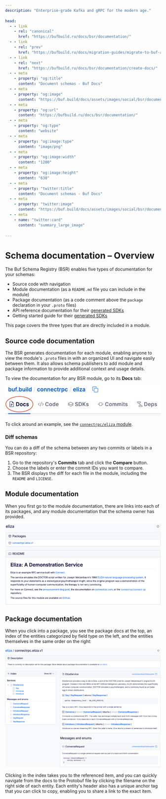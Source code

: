 ```yaml
---
description: "Enterprise-grade Kafka and gRPC for the modern age."

head:
  - - link
    - rel: "canonical"
      href: "https://bufbuild.ru/docs/bsr/documentation/"
  - - link
    - rel: "prev"
      href: "https://bufbuild.ru/docs/migration-guides/migrate-to-buf-action/"
  - - link
    - rel: "next"
      href: "https://bufbuild.ru/docs/bsr/documentation/create-docs/"
  - - meta
    - property: "og:title"
      content: "Document schemas - Buf Docs"
  - - meta
    - property: "og:image"
      content: "https://buf.build/docs/assets/images/social/bsr/documentation/index.png"
  - - meta
    - property: "og:url"
      content: "https://bufbuild.ru/docs/bsr/documentation/"
  - - meta
    - property: "og:type"
      content: "website"
  - - meta
    - property: "og:image:type"
      content: "image/png"
  - - meta
    - property: "og:image:width"
      content: "1200"
  - - meta
    - property: "og:image:height"
      content: "630"
  - - meta
    - property: "twitter:title"
      content: "Document schemas - Buf Docs"
  - - meta
    - property: "twitter:image"
      content: "https://buf.build/docs/assets/images/social/bsr/documentation/index.png"
  - - meta
    - name: "twitter:card"
      content: "summary_large_image"

---
```


# Schema documentation – Overview

The Buf Schema Registry (BSR) enables five types of documentation for your schemas:

- Source code with navigation
- Module documentation (as a `README.md` file you can include in the module)
- Package documentation (as a code comment above the `package` declaration in your `.proto` files)
- API reference documentation for their [generated SDKs](../generated-sdks/sdk-documentation/#api-reference)
- Getting started guide for their [generated SDKs](../generated-sdks/sdk-documentation/)

This page covers the three types that are directly included in a module.

## Source code documentation

The BSR generates documentation for each module, enabling anyone to view the module's `.proto` files in with an organized UI and navigate easily between them. It also allows schema publishers to add module and package information to provide additional context and usage details.

To view the documentation for any BSR module, go to its **Docs** tab:

![Docs tab in main navigation](../../images/bsr/docs-nav-link.png)

To click around an example, see the [`connectrpc/eliza` module](https://buf.build/connectrpc/eliza).

### Diff schemas

You can do a diff of the schema between any two commits or labels in a BSR repository:

1.  Go to the repository's **Commits** tab and click the **Compare** button.
2.  Choose the labels or enter the commit IDs you want to compare.
3.  The BSR displays the diff for each file in the module, including the `README` and `LICENSE`.

## Module documentation

When you first go to the module documentation, there are links into each of its packages, and any module documentation that the schema owner has provided.

![Module documentation](../../images/bsr/docs-generated-module.png)

## Package documentation

When you click into a package, you see the package docs at the top, an index of the entities categorized by field type on the left, and the entities themselves in the same order on the right:

![Entity documentation](../../images/bsr/docs-generated-fields.png)

Clicking in the index takes you to the referenced item, and you can quickly navigate from the docs to the Protobuf file by clicking the filename on the right side of each entity. Each entity's header also has a unique anchor tag that you can click to copy, enabling you to share a link to the exact item.
